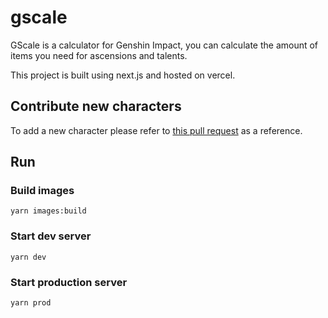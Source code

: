 # gscale

GScale is a calculator for Genshin Impact, you can calculate the amount of items you need for ascensions and talents.

This project is built using next.js and hosted on vercel.

## Contribute new characters

To add a new character please refer to [this pull request](https://github.com/slimetsp/gscale/pull/5) as a reference.

## Run

### Build images

`yarn images:build`

### Start dev server

`yarn dev`

### Start production server

`yarn prod`

